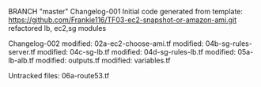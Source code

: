 BRANCH "master" 
Changelog-001
Initial code generated from template: https://github.com/Frankie116/TF03-ec2-snapshot-or-amazon-ami.git
refactored lb, ec2,sg modules

Changelog-002
        modified:   02a-ec2-choose-ami.tf
        modified:   04b-sg-rules-server.tf
        modified:   04c-sg-lb.tf
        modified:   04d-sg-rules-lb.tf
        modified:   05a-lb-alb.tf
        modified:   outputs.tf
        modified:   variables.tf

Untracked files:
        06a-route53.tf